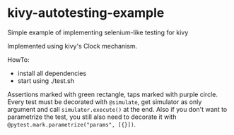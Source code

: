 kivy-autotesting-example
========================

Simple example of implementing selenium-like testing for kivy

Implemented using kivy's Clock mechanism. 

HowTo:

* install all dependencies
* start using ./test.sh

Assertions marked with green rectangle, taps marked with purple circle. Every test must be decorated with `@simulate`,
get simulator as only argument and call `simulator.execute()` at the end. Also if you don't want to parametrize the test,
 you still also need to decorate it with `@pytest.mark.parametrize("params", [{}])`.
